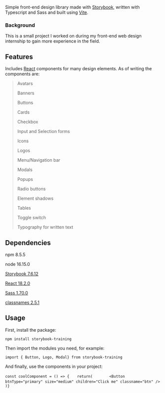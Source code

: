 Simple front-end design library made with [Storybook](https://github.com/storybookjs/storybook), written with Typescript and Sass and built using [Vite](https://github.com/vitejs/vite).

### Background
This is a small project I worked on during my front-end web design internship to gain more experience in the field.

## Features
Includes [React](https://react.dev/reference/react/Component) components for many design elements.
As of writing the components are:
>Avatars
>
>Banners
>
>Buttons
>
>Cards
>
>Checkbox
>
>Input and Selection forms
>
>Icons
>
>Logos
>
>Menu/Navigation bar
>
>Modals
>
>Popups
>
>Radio buttons
>
>Element shadows
>
>Tables
>
>Toggle switch
>
>Typography for written text

## Dependencies
npm 8.5.5

node 16.15.0

[Storybook 7.6.12](https://github.com/storybookjs/storybook)

[React 18.2.0](https://react.dev)

[Sass 1.70.0](https://sass-lang.com)

[classnames 2.5.1](https://github.com/JedWatson/classnames)

## Usage

First, install the package:

`npm install storybook-training`

Then import the modules you need, for example:

`import { Button, Logo, Modal} from storybook-training`

And finally, use the components in your project:

`const coolComponent = () => {`
`   return(`
`       <Button btnType="primary" size="medium" children="Click me" classname="btn" />`
`       )}`


